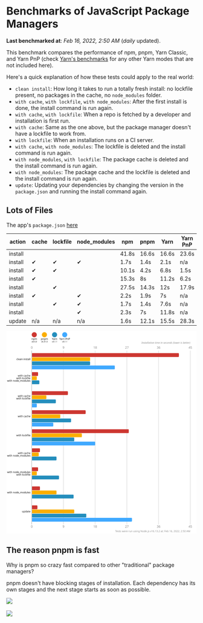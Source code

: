 # Benchmarks of JavaScript Package Managers

**Last benchmarked at**: _Feb 16, 2022, 2:50 AM_ (_daily_ updated).

This benchmark compares the performance of npm, pnpm, Yarn Classic, and Yarn PnP (check [Yarn's benchmarks](https://yarnpkg.com/benchmarks) for any other Yarn modes that are not included here).

Here's a quick explanation of how these tests could apply to the real world:

- `clean install`: How long it takes to run a totally fresh install: no lockfile present, no packages in the cache, no `node_modules` folder.
- `with cache`, `with lockfile`, `with node_modules`: After the first install is done, the install command is run again.
- `with cache`, `with lockfile`: When a repo is fetched by a developer and installation is first run.
- `with cache`: Same as the one above, but the package manager doesn't have a lockfile to work from.
- `with lockfile`: When an installation runs on a CI server.
- `with cache`, `with node_modules`: The lockfile is deleted and the install command is run again.
- `with node_modules`, `with lockfile`: The package cache is deleted and the install command is run again.
- `with node_modules`: The package cache and the lockfile is deleted and the install command is run again.
- `update`: Updating your dependencies by changing the version in the `package.json` and running the install command again.

## Lots of Files

The app's `package.json` [here](https://github.com/pnpm/pnpm.github.io/blob/main/benchmarks/fixtures/alotta-files/package.json)

| action  | cache | lockfile | node_modules| npm | pnpm | Yarn | Yarn PnP |
| ---     | ---   | ---      | ---         | --- | ---  | ---  | ---      |
| install |       |          |             | 41.8s | 16.6s | 16.6s | 23.6s |
| install | ✔     | ✔        | ✔           | 1.7s | 1.4s | 2.1s | n/a |
| install | ✔     | ✔        |             | 10.1s | 4.2s | 6.8s | 1.5s |
| install | ✔     |          |             | 15.3s | 8s | 11.2s | 6.2s |
| install |       | ✔        |             | 27.5s | 14.3s | 12s | 17.9s |
| install | ✔     |          | ✔           | 2.2s | 1.9s | 7s | n/a |
| install |       | ✔        | ✔           | 1.7s | 1.4s | 7.6s | n/a |
| install |       |          | ✔           | 2.3s | 7s | 11.8s | n/a |
| update  | n/a | n/a | n/a | 1.6s | 12.1s | 15.5s | 28.3s |

![Graph of the alotta-files results](../../static/img/benchmarks/alotta-files.svg)

## The reason pnpm is fast

Why is pnpm so crazy fast compared to other "traditional" package managers?

pnpm doesn't have blocking stages of installation. Each dependency has its own stages and the next stage starts as soon as possible.

![](/img/installation-stages-of-other-pms.png)

![](/img/installation-stages-of-pnpm.jpg)